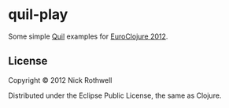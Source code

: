 # quil-play

Some simple [Quil][quil] examples for [EuroClojure 2012][euroclojure].

## License

Copyright © 2012 Nick Rothwell

Distributed under the Eclipse Public License, the same as Clojure.

[quil]: https://github.com/quil/quil
[euroclojure]: http://euroclojure.com/2012/
